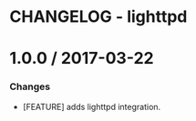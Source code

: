 # CHANGELOG - lighttpd

1.0.0 / 2017-03-22
==================

### Changes

* [FEATURE] adds lighttpd integration.

